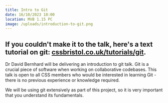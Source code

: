 ```yaml
---
title: Intro to Git
date: 16/10/2023 18:00
location: MVB 1.15 PC
image: /uploads/introduction-to-git.png
---
```

## If you couldn't make it to the talk, here's a text tutorial on git: [cssbristol.co.uk/tutorials/git](https://cssbristol.co.uk/tutorials/git/).

Dr David Bernhard will be delivering an introduction to git talk. Git is a crucial piece of software when working on collaborative codebases. This talk is open to all CSS members who would be interested in learning Git - there is no previous experience or knowledge required.

We will be using git extensively as part of this project, so it is very important that you understand its fundamentals.
